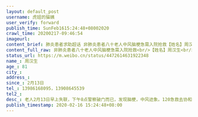 ```yaml
---
layout: default_post
username: 虎妞的猫姨
user_verify: forward
publish_time: SunFeb1615:24:48+08002020
crawl_time: 20200217-09:46:54
imageurl: 
content_brief: 肺炎患者求助超话 非肺炎患者八十老人中风脑梗急需入院抢救【姓名】周汉生【年龄】81【性别】男【病史】心颤【联系人】杨洋（在武汉），周虎（在美国）【联系方式】13986168095， 13908645539【住址】武汉市江汉区万松园路92-4号5单元8楼2室【患病时间】2月13日【病情描述】老人2月13日 ...全文
content_full_raw: 非肺炎患者八十老人中风脑梗急需入院抢救<br/>【姓名】周汉生<br/>【年龄】81<br/>【性别】男<br/>【病史】心颤<br/>【联系人】杨洋（在武汉），周虎（在美国）<br/>【联系方式】13986168095，13908645539<br/>【住址】武汉市江汉区万松园路92-4号5单元8楼2室<br/>【患病时间】2月13日<br/>【病情描述】<br/>老人2月13日早上失联，下午8点警察破门而已，发现脑梗，中风迹象。120急救去协和急诊科，急诊只有诊断脑梗，没有办法治疗，没有床位入院，药物也没有开。老人一直在家隔离没有下楼不是肺炎。现在急需医院救治！
status_url: https://m.weibo.cn/status/4472614631922348
name_: 周汉生
age_: 81
city_: 
address_: 
since_: 2月13日
tel_: 13986168095，13908645539
tel2_: 
desc_: 老人2月13日早上失联，下午8点警察破门而已，发现脑梗，中风迹象。120急救去协和急诊科，急诊只有诊断脑梗，没有办法治疗，没有床位入院，药物也没有开。老人一直在家隔离没有下楼不是肺炎。现在急需医院救治！
publish_timestamp: 2020-02-16 15:24:48+08:00
---
```

